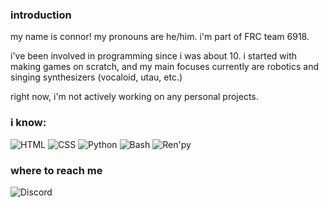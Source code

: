 ### introduction
my name is connor! my pronouns are he/him. i'm part of FRC team 6918.

i've been involved in programming since i was about 10. i started with making games on scratch, and my main focuses currently are robotics and singing synthesizers (vocaloid, utau, etc.)

right now, i'm not actively working on any personal projects.

### i know:
![HTML](https://img.shields.io/badge/html-%23E34F26.svg?style=flat&logo=html5&logoColor=white)
![CSS](https://img.shields.io/badge/css-%231572B6.svg?style=flat&logo=css3&logoColor=white)
![Python](https://img.shields.io/badge/python-3670A0?style=flat&logo=python&logoColor=ffdd54)
![Bash](https://img.shields.io/badge/bash-%23121011.svg?style=flat&logo=gnu-bash&logoColor=white)
![Ren'py](https://img.shields.io/badge/ren'py-ff7f7f?style=flat&logo=renpy&logoColor=ffdd54)

### where to reach me
![Discord](https://img.shields.io/badge/connor%20the%20canoe%231787-%237289DA.svg?style=flat&logo=discord&logoColor=white)
